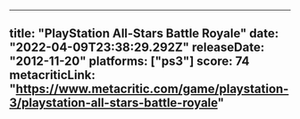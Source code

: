 
---
title: "PlayStation All-Stars Battle Royale"
date: "2022-04-09T23:38:29.292Z"
releaseDate: "2012-11-20"
platforms: ["ps3"]
score: 74
metacriticLink: "https://www.metacritic.com/game/playstation-3/playstation-all-stars-battle-royale"
---

